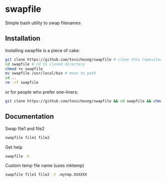 # swapfile
Simple bash utility to swap filenames

## Installation
Installing swapfile is a piece of cake:
```bash
git clone https://github.com/tovicheung/swapfile # clone this repository
cd swapfile # cd to cloned directory
chmod +x swapfile
mv swapfile /usr/local/bin # move to path
cd ..
rm -rf swapfile
```
or for people who prefer one-liners:
```bash
git clone https://github.com/tovicheung/swapfile && cd swapfile && chmod +x swapfile && mv swapfile /usr/local/bin && cd .. && rm -rf swapfile
```

## Documentation
Swap file1 and file2
```bash
swapfile file1 file2
```
Get help
```bash
swapfile -h
```
Custom temp file name (uses mktemp)
```bash
swapfile file1 file2 -t .mytmp.XXXXXX
```
